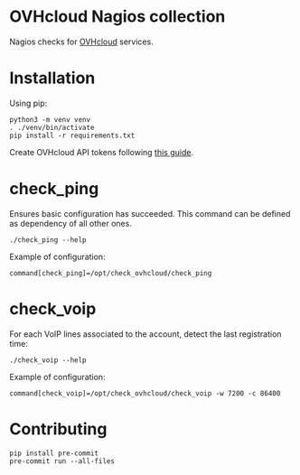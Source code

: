 # OVHcloud Nagios collection

Nagios checks for [OVHcloud](https://www.ovhcloud.com) services.

# Installation

Using pip:

```
python3 -m venv venv
. ./venv/bin/activate
pip install -r requirements.txt
```

Create OVHcloud API tokens following [this guide](https://github.com/ovh/python-ovh).

# check_ping

Ensures basic configuration has succeeded. This command can be defined as
dependency of all other ones.

```
./check_ping --help
```

Example of configuration:

```
command[check_ping]=/opt/check_ovhcloud/check_ping
```

# check_voip

For each VoIP lines associated to the account, detect the last registration time:

```
./check_voip --help
```

Example of configuration:

```
command[check_voip]=/opt/check_ovhcloud/check_voip -w 7200 -c 86400
```

# Contributing

```
pip install pre-commit
pre-commit run --all-files
```
